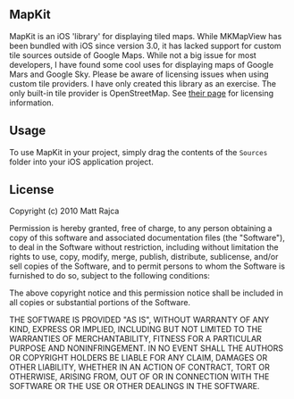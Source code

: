 MapKit
------

MapKit is an iOS 'library' for displaying tiled maps. While MKMapView has been bundled with iOS since version 3.0, it has lacked support for custom tile sources outside of Google Maps. While not a big issue for most developers, I have found some cool uses for displaying maps of Google Mars and Google Sky. Please be aware of licensing issues when using custom tile providers. I have only created this library as an exercise. The only built-in tile provider is OpenStreetMap. See [their page](http://wiki.openstreetmap.org/wiki/OpenStreetMap_License) for licensing information.

Usage
-----

To use MapKit in your project, simply drag the contents of the `Sources` folder into your iOS application project.

License
-------

Copyright (c) 2010 Matt Rajca

Permission is hereby granted, free of charge, to any person obtaining a copy
of this software and associated documentation files (the "Software"), to deal
in the Software without restriction, including without limitation the rights
to use, copy, modify, merge, publish, distribute, sublicense, and/or sell
copies of the Software, and to permit persons to whom the Software is
furnished to do so, subject to the following conditions:

The above copyright notice and this permission notice shall be included in
all copies or substantial portions of the Software.

THE SOFTWARE IS PROVIDED "AS IS", WITHOUT WARRANTY OF ANY KIND, EXPRESS OR
IMPLIED, INCLUDING BUT NOT LIMITED TO THE WARRANTIES OF MERCHANTABILITY,
FITNESS FOR A PARTICULAR PURPOSE AND NONINFRINGEMENT. IN NO EVENT SHALL THE
AUTHORS OR COPYRIGHT HOLDERS BE LIABLE FOR ANY CLAIM, DAMAGES OR OTHER
LIABILITY, WHETHER IN AN ACTION OF CONTRACT, TORT OR OTHERWISE, ARISING FROM,
OUT OF OR IN CONNECTION WITH THE SOFTWARE OR THE USE OR OTHER DEALINGS IN
THE SOFTWARE.
